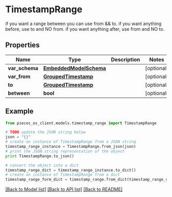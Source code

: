 # TimestampRange

if you want a range between you can use from && to.  if you want anything before, use to and NO from.  if you want anything after, use from and NO to.

## Properties

Name | Type | Description | Notes
------------ | ------------- | ------------- | -------------
**var_schema** | [**EmbeddedModelSchema**](EmbeddedModelSchema.md) |  | [optional] 
**var_from** | [**GroupedTimestamp**](GroupedTimestamp.md) |  | [optional] 
**to** | [**GroupedTimestamp**](GroupedTimestamp.md) |  | [optional] 
**between** | **bool** |  | [optional] 

## Example

```python
from pieces_os_client.models.timestamp_range import TimestampRange

# TODO update the JSON string below
json = "{}"
# create an instance of TimestampRange from a JSON string
timestamp_range_instance = TimestampRange.from_json(json)
# print the JSON string representation of the object
print TimestampRange.to_json()

# convert the object into a dict
timestamp_range_dict = timestamp_range_instance.to_dict()
# create an instance of TimestampRange from a dict
timestamp_range_form_dict = timestamp_range.from_dict(timestamp_range_dict)
```
[[Back to Model list]](../README.md#documentation-for-models) [[Back to API list]](../README.md#documentation-for-api-endpoints) [[Back to README]](../README.md)


